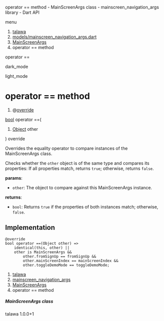 




operator == method - MainScreenArgs class - mainscreen\_navigation\_args library - Dart API







menu

1. [talawa](../../index.html)
2. [models/mainscreen\_navigation\_args.dart](../../file-___home_harshil_Desktop_open-source_palisadoes_talawa_lib_models_mainscreen_navigation_args/)
3. [MainScreenArgs](../../file-___home_harshil_Desktop_open-source_palisadoes_talawa_lib_models_mainscreen_navigation_args/MainScreenArgs-class.html)
4. operator == method

operator ==


dark\_mode

light\_mode




# operator == method


1. @[override](https://api.flutter.dev/flutter/dart-core/override-constant.html)

[bool](https://api.flutter.dev/flutter/dart-core/bool-class.html)
operator ==(

1. [Object](https://api.flutter.dev/flutter/dart-core/Object-class.html) other

)
override

Overrides the equality operator to compare instances of the MainScreenArgs class.

Checks whether the `other` object is of the same type and compares its properties:
If all properties match, returns `true`; otherwise, returns `false`.

**params**:

* `other`: The object to compare against this MainScreenArgs instance.

**returns**:

* `bool`: Returns `true` if the properties of both instances match; otherwise, `false`.

## Implementation

```
@override
bool operator ==(Object other) =>
    identical(this, other) ||
    other is MainScreenArgs &&
        other.fromSignUp == fromSignUp &&
        other.mainScreenIndex == mainScreenIndex &&
        other.toggleDemoMode == toggleDemoMode;
```

 


1. [talawa](../../index.html)
2. [mainscreen\_navigation\_args](../../file-___home_harshil_Desktop_open-source_palisadoes_talawa_lib_models_mainscreen_navigation_args/)
3. [MainScreenArgs](../../file-___home_harshil_Desktop_open-source_palisadoes_talawa_lib_models_mainscreen_navigation_args/MainScreenArgs-class.html)
4. operator == method

##### MainScreenArgs class





talawa
1.0.0+1






